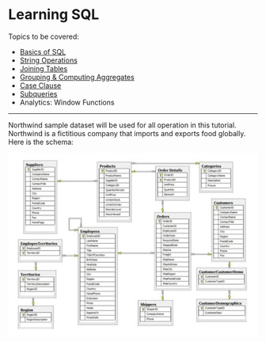 # Learning SQL

Topics to be covered:

- [Basics of SQL](https://github.com/b-45/learning-sql/blob/master/Basics-of-Sql.ipynb)
- [String Operations](https://github.com/b-45/learning-sql/blob/master/String-Operations.ipynb)
- [Joining Tables](https://github.com/b-45/learning-sql/blob/master/Joining-Tables.ipynb)
- [Grouping & Computing Aggregates](https://github.com/b-45/learning-sql/blob/master/Grouping-Computing-Aggregates.ipynb)
- [Case Clause](https://github.com/b-45/learning-sql/blob/master/Case-Clause.ipynb)
- [Subqueries](https://github.com/b-45/learning-sql/blob/master/Subqueries.ipynb)
- Analytics: Window Functions

---

Northwind sample dataset will be used for all operation in this tutorial. Northwind is a fictitious company that imports and exports food globally. Here is the schema:

![alt text](northwind.png "Title")
